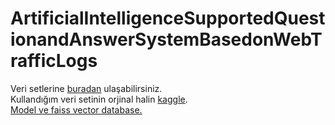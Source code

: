 # ArtificialIntelligenceSupportedQuestionandAnswerSystemBasedonWebTrafficLogs

  Veri setlerine [buradan](https://drive.google.com/drive/folders/1yhQLj2ghtvzz0al4TdJW5sgVc2ljbfFp?usp=sharing) ulaşabilirsiniz.<br>
  Kullandığım veri setinin orjinal halin [kaggle](https://www.kaggle.com/datasets/eliasdabbas/web-server-access-logs).<br>
  [Model ve faiss vector database.](https://drive.google.com/drive/folders/1Ni7ziF21ERISRYxXjFoQYKvrX7Ffwm4w?usp=sharing)
